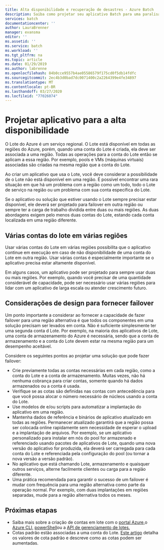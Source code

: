 ```yaml
---
title: Alta disponibilidade e recuperação de desastres - Azure Batch
description: Saiba como projetar seu aplicativo Batch para uma paralisação regional. As cargas de trabalho devem ser divididas em outra região ou divididas entre duas ou mais regiões.
services: batch
documentationcenter: ''
author: LauraBrenner
manager: evansma
editor: ''
ms.assetid: ''
ms.service: batch
ms.workload: ''
ms.tgt_pltfrm: na
ms.topic: article
ms.date: 01/29/2019
ms.author: labrenne
ms.openlocfilehash: 84b0cce9557b4ae05586579f175cd0f5db14fdfc
ms.sourcegitcommit: 2ec4b3d0bad7dc0071400c2a2264399e4fe34897
ms.translationtype: MT
ms.contentlocale: pt-BR
ms.lasthandoff: 03/27/2020
ms.locfileid: "77026074"
---
```

# <a name="design-your-application-for-high-availability"></a>Projetar aplicativo para a alta disponibilidade

O Lote do Azure é um serviço regional. O Lote está disponível em todas as regiões do Azure, porém, quando uma conta do Lote é criada, ela deve ser associada a uma região. Todas as operações para a conta do Lote então se aplicam a essa região. Por exemplo, pools e VMs (máquinas virtuais) associadas são criadas na mesma região que a conta do Lote.

Ao criar um aplicativo que usa o Lote, você deve considerar a possibilidade de o Lote não está disponível em uma região. É possível encontrar uma rara situação em que há um problema com a região como um todo, todo o Lote de serviço na região ou um problema com sua conta específica do Lote.

Se o aplicativo ou solução que estiver usando o Lote sempre precisar estar disponível, ele deverá ser projetado para failover em outra região ou sempre ter a carga de trabalho dividida entre duas ou mais regiões. As duas abordagens exigem pelo menos duas contas do Lote, estando cada conta localizada em uma região diferente.

## <a name="multiple-batch-accounts-in-multiple-regions"></a>Várias contas do lote em várias regiões

Usar várias contas do Lote em várias regiões possibilita que o aplicativo continue em execução em caso de não disponibilidade de uma conta do Lote em outra região. Usar várias contas é especialmente importante se o aplicativo precisa estar altamente disponível.

Em alguns casos, um aplicativo pode ser projetado para sempre usar duas ou mais regiões. Por exemplo, quando você precisar de uma quantidade considerável de capacidade, pode ser necessário usar várias regiões para lidar com um aplicativo de larga escala ou atender crescimento futuro.

## <a name="design-considerations-for-providing-failover"></a>Considerações de design para fornecer failover

Um ponto importante a considerar ao fornecer a capacidade de fazer failover para uma região alternativa é que todos os componentes em uma solução precisam ser levados em conta. Não é suficiente simplesmente ter uma segunda conta d Lote. Por exemplo, na maioria dos aplicativos de Lote, uma conta de armazenamento do Azure é necessária, sendo que a conta de armazenamento e a conta do Lote devem estar na mesma região para um desempenho aceitável.

Considere os seguintes pontos ao projetar uma solução que pode fazer failover:

- Crie previamente todas as contas necessárias em cada região, como a conta do Lote e a conta de armazenamento. Muitas vezes, não há nenhuma cobrança para criar contas, somente quando há dados armazenados ou a conta é usada.
- Verifique se as cotas são definidas nas contas com antecedência para que você possa alocar o número necessário de núcleos usando a conta do Lote.
- Use modelos de e/ou scripts para automatizar a implantação do aplicativo em uma região.
- Mantenha dados de referência e binários de aplicativo atualizado em todas as regiões. Permanecer atualizado garantirá que a região possa ser colocada online rapidamente sem necessidade de esperar o upload e a implantação de arquivos. Por exemplo, se um aplicativo personalizado para instalar em nós do pool for armazenado e referenciado usando pacotes de aplicativos de Lote, quando uma nova versão do aplicativo for produzida, ela deverá ser carregada para cada conta do Lote e referenciada pela configuração do pool (ou tornar a nova versão a versão padrão).
- No aplicativo que está chamando Lote, armazenamento e quaisquer outros serviços, alterne facilmente clientes ou carga para a região diferente.
- Uma prática recomendada para garantir o sucesso de um failover é mudar com frequência para uma região alternativa como parte da operação normal. Por exemplo, com duas implantações em regiões separadas, mude para a região alternativa todos os meses.

## <a name="next-steps"></a>Próximas etapas

- Saiba mais sobre a criação de contas em lote com o [portal Azure,](batch-account-create-portal.md)o [Azure CLI,](cli-samples.md) [powerShell](batch-powershell-cmdlets-get-started.md)ou a [API de gerenciamento de lotes.](batch-management-dotnet.md)
- Cotas padrão estão associadas a uma conta do Lote. [Este artigo](batch-quota-limit.md) detalha os valores de cota padrão e descreve como as cotas podem ser aumentadas.
